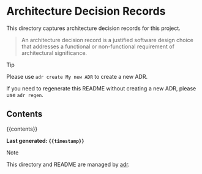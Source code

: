 # Architecture Decision Records

This directory captures architecture decision records for this project.

> An architecture decision record is a justified software design choice that addresses a functional or non-functional requirement of architectural significance.

> [!Tip]
> Please use `adr create My new ADR` to create a new ADR.
>
> If you need to regenerate this README without creating a new ADR, please use `adr regen`.

## Contents

{{contents}}

**Last generated: `{{timestamp}}`**

> [!Note]
> This directory and README are managed by [adr](https://github.com/peterhellberg/adr).
